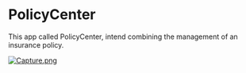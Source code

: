 # PolicyCenter

This app called PolicyCenter, intend  combining the management of an insurance policy.

[![Capture.png](https://s16.postimg.org/je2xwyeed/Capture.png)](https://postimg.org/image/ymsvaq82p/)
